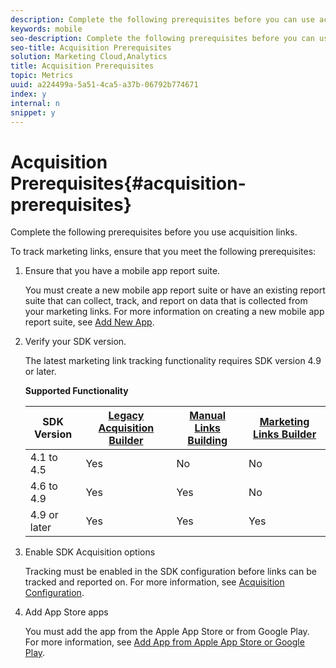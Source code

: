 ```yaml
---
description: Complete the following prerequisites before you can use acquisition links.
keywords: mobile
seo-description: Complete the following prerequisites before you can use acquisition links.
seo-title: Acquisition Prerequisites
solution: Marketing Cloud,Analytics
title: Acquisition Prerequisites
topic: Metrics
uuid: a224499a-5a51-4ca5-a37b-06792b774671
index: y
internal: n
snippet: y
---
```


# Acquisition Prerequisites{#acquisition-prerequisites}

Complete the following prerequisites before you use acquisition links.

To track marketing links, ensure that you meet the following prerequisites:

1. Ensure that you have a mobile app report suite.

   You must create a new mobile app report suite or have an existing report suite that can collect, track, and report on data that is collected from your marketing links. For more information on creating a new mobile app report suite, see [Add New App](../manage-apps/t-new-app.md#task_DB20EA0C8DF54C62B46858A77C53221F). 

1. Verify your SDK version.

   The latest marketing link tracking functionality requires SDK version 4.9 or later. 

   **Supported Functionality**

   |SDK Version|[Legacy Acquisition Builder](../acquisition-main/c-marketing-links-builder/t-create-edit-adobe-links/c-use-legacy-acquisition-links/c-use-legacy-acquisition-links.md)|[Manual Links Building](../acquisition-main/c-marketing-links-builder/acquisition-link-manual.md)|[Marketing Links Builder](../acquisition-main/c-marketing-links-builder/c-marketing-links-builder.md)|
   |--- |--- |--- |--- |
   |4.1 to 4.5|Yes|No|No|
   |4.6 to 4.9|Yes|Yes|No|
   |4.9 or later|Yes|Yes|Yes|

1. Enable SDK Acquisition options

   Tracking must be enabled in the SDK configuration before links can be tracked and reported on. For more information, see [Acquisition Configuration](../acquisition-main/t-enable-acquisition.md#task_5832F50B28DB44F5A9E6DBB7B6D6FD2A). 

1. Add App Store apps

   You must add the app from the Apple App Store or from Google Play. For more information, see [Add App from Apple App Store or Google Play](../manage-apps/c-app-store/t-app-store-app.md#task_592EB1E62C7C4320B7D2372B69FC6053).
